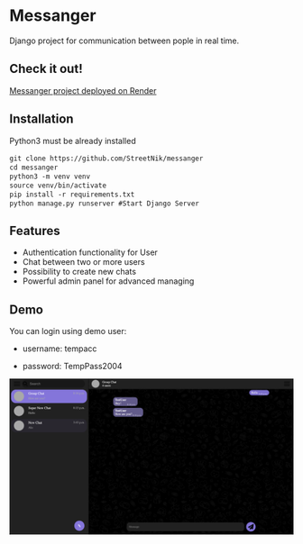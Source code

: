 # Messanger

Django project for communication between pople in real time.

## Check it out!

[Messanger project deployed on Render](https://messanger-zj2b.onrender.com)

## Installation

Python3 must be already installed

```shell
git clone https://github.com/StreetNik/messanger
cd messanger
python3 -m venv venv
source venv/bin/activate
pip install -r requirements.txt
python manage.py runserver #Start Django Server
```

## Features

* Authentication functionality for User
* Chat between two or more users
* Possibility to create new chats
* Powerful admin panel for advanced managing

## Demo

You can login using demo user:

* username: tempacc

* password: TempPass2004

![Website interface](demo.png)
